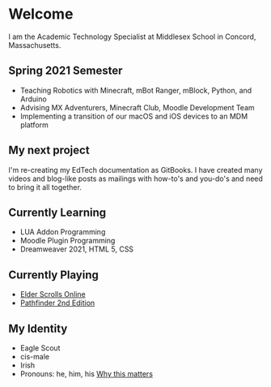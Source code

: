 # Welcome
I am the Academic Technology Specialist at Middlesex School in Concord, Massachusetts.

## Spring 2021 Semester
- Teaching Robotics with Minecraft, mBot Ranger, mBlock, Python, and Arduino
- Advising MX Adventurers, Minecraft Club, Moodle Development Team
- Implementing a transition of our macOS and iOS devices to an MDM platform

## My next project
I'm re-creating my EdTech documentation as GitBooks. I have created many videos and blog-like posts as mailings with how-to's
and you-do's and need to bring it all together.

## Currently Learning
- LUA Addon Programming
- Moodle Plugin Programming
- Dreamweaver 2021, HTML 5, CSS

## Currently Playing
- [Elder Scrolls Online](https://www.elderscrollsonline.com/)
- [Pathfinder 2nd Edition](https://paizo.com/)

## My Identity
- Eagle Scout
- cis-male
- Irish
- Pronouns: he, him, his [Why this matters](https://www.mypronouns.org/what-and-why)
